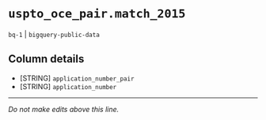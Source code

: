 # `uspto_oce_pair.match_2015`
`bq-1` | `bigquery-public-data`

## Column details
* [STRING]    `application_number_pair`
* [STRING]    `application_number`

-------------------------------------------------------------------------------
*Do not make edits above this line.*
